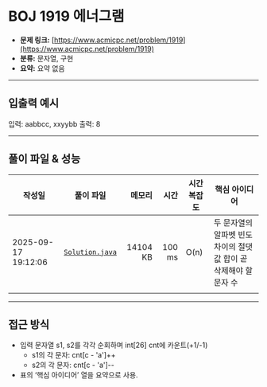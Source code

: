 # BOJ 1919 에너그램

- **문제 링크:** [https://www.acmicpc.net/problem/1919](https://www.acmicpc.net/problem/1919)
- **분류:** 문자열, 구현
- **요약:** 요약 없음

---

## 입출력 예시

입력: aabbcc, xxyybb
출력: 8

---

## 풀이 파일 & 성능

| 작성일              | 풀이 파일                          |   메모리 |   시간 | 시간복잡도 | 핵심 아이디어                                                     |
| ------------------- | ---------------------------------- | -------: | -----: | ---------- | ----------------------------------------------------------------- |
| 2025-09-17 19:12:06 | [`Solution.java`](./Solution.java) | 14104 KB | 100 ms | O(n)       | 두 문자열의 알파벳 빈도 차이의 절댓값 합이 곧 삭제해야 할 문자 수 |
|  |

---

## 접근 방식

- 입력 문자열 s1, s2를 각각 순회하며 int[26] cnt에 카운트(+1/-1)
  - s1의 각 문자: cnt[c - 'a']++
  - s2의 각 문자: cnt[c - 'a']--
- 표의 ‘핵심 아이디어’ 열을 요약으로 사용.
